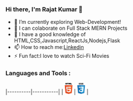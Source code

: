 ### Hi there, I'm Rajat Kumar 👋

- 🔭 I’m currently exploring Web-Development!
- 🌱 I can colaborate on Full Stack MERN Projects
- 👯 I have a good knowledge of HTML,CSS,Javascript,ReactJs,Nodejs,Flask
- 📫 How to reach me:[Linkedin](https://www.linkedin.com/in/rajat-kumar-mathuria-283a581a4/)
- ⚡ Fun fact:I love to watch Sci-Fi Movies

### Languages and Tools :
|----------|-----------|
|<img src="https://raw.githubusercontent.com/github/explore/80688e429a7d4ef2fca1e82350fe8e3517d3494d/topics/html/html.png" width="30px" height="30px">|<img src="https://raw.githubusercontent.com/github/explore/80688e429a7d4ef2fca1e82350fe8e3517d3494d/topics/css/css.png" width="30px" height="30px" >|
